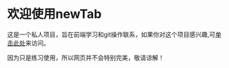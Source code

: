 # 欢迎使用newTab

这是一个私人项目，旨在前端学习和git操作联系，如果你对这个项目感兴趣,可[单击此处](https://anoba.ga/)来访问。

因为只是练习使用，所以网页并不会特别完美，敬请谅解！

